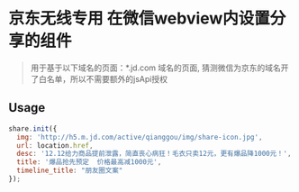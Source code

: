 # 京东无线专用 在微信webview内设置分享的组件
> 用于基于以下域名的页面：*.jd.com 域名的页面, 猜测微信为京东的域名开了白名单，所以不需要额外的jsApi授权

## Usage

```js
share.init({
  img: 'http://h5.m.jd.com/active/qianggou/img/share-icon.jpg',
  url: location.href,
  desc: '12.12给力商品提前泄露，简直丧心病狂！毛衣只卖12元，更有爆品降1000元！',
  title: '爆品抢先预定  价格最高减1000元',
  timeline_title: "朋友圈文案"
});
```